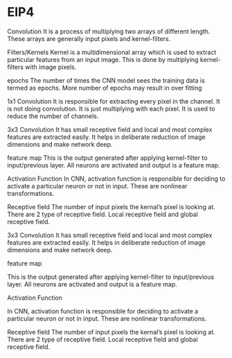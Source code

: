 # EIP4

Convolution 
It is a process of multiplying two arrays of different length. These arrays are generally input pixels and kernel-filters.


Filters/Kernels
 Kernel is a multidimensional array which is used to extract particular features from an input image. This is done by multiplying kernel-filters with image pixels.


epochs
The number of times the CNN model sees the training data is termed as epochs. More number of epochs may result in over fitting  


1x1 Convolution
It is responsible for extracting every pixel in the channel. It is not doing convolution. It is just multiplying with each pixel.  It is used to reduce the number of channels.

3x3 Convolution
It has small receptive field and local and most complex features are extracted easily. 
It helps in deliberate reduction of image dimensions and make network deep.


feature map
This is the output generated after applying kernel-filter to input/previous layer. All neurons are activated and output is a feature map.

Activation Function
In CNN, activation function is responsible for deciding to activate a particular neuron or not in input. These are nonlinear transformations. 
 
Receptive field
The number of input pixels the kernal’s pixel is looking at. There are 2 type of receptive field. Local receptive field and global receptive field. 





3x3 Convolution
It has small receptive field and local and most complex features are extracted easily. 
It helps in deliberate reduction of image dimensions and make network deep.


feature map

This is the output generated after applying kernel-filter to input/previous layer. All neurons are activated and output is a feature map.

Activation Function

In CNN, activation function is responsible for deciding to activate a particular neuron or not in input. These are nonlinear transformations. 
 
Receptive field
The number of input pixels the kernal’s pixel is looking at. There are 2 type of receptive field. Local receptive field and global receptive field. 



